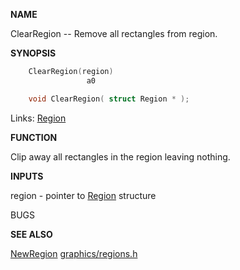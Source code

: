 
**NAME**

ClearRegion -- Remove all rectangles from region.

**SYNOPSIS**

```c
    ClearRegion(region)
                 a0

    void ClearRegion( struct Region * );

```
Links: [Region](_00B7.md) 

**FUNCTION**

Clip away all rectangles in the region leaving nothing.

**INPUTS**

region - pointer to [Region](_00B7.md) structure

BUGS

**SEE ALSO**

[NewRegion](NewRegion.md) [graphics/regions.h](_00B7.md)
